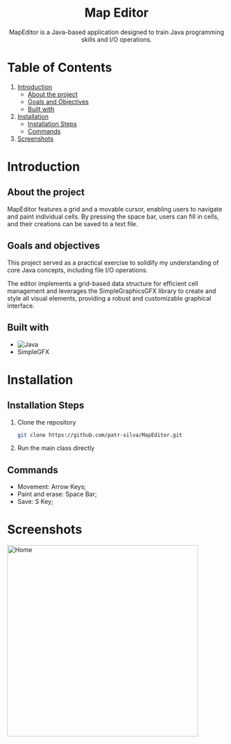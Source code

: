 <div align="center">
<h1 align="center">Map Editor</h1>
<p align="center">
MapEditor is a Java-based application designed to train Java programming skills and I/O operations. 
</p>
</div>

# Table of Contents

1. [Introduction](#introduction)
    * [About the project](#about)
    * [Goals and Objectives](#goals)
    * [Built with](#built)
2. [Installation](#installation)
   * [Installation Steps](#installation)
   * [Commands](#commands)
3. [Screenshots](#screenshots)

<h1 id="introduction">Introduction</h1>
<h2 id="about">About the project</h2>

MapEditor features a grid and a movable cursor, enabling users to navigate and paint individual cells. 
By pressing the space bar, users can fill in cells, and their creations can be saved to a text file. 

<h2 id="goals">Goals and objectives</h2>

This project served as a practical exercise to solidify my understanding of core Java concepts, including file I/O operations. 

The editor implements a grid-based data structure for efficient cell management and leverages the SimpleGraphicsGFX library to create and style all visual elements, providing a robust and customizable graphical interface.

<h2 id="built">Built with</h2>

*  ![Java](https://img.shields.io/badge/java-%23ED8B00.svg?style=plastic&logo=openjdk&logoColor=white)
*  SimpleGFX

<h1 id="installation">Installation</h1>
<h2 id="installation">Installation Steps</h2>

1. Clone the repository
   ```sh
   git clone https://github.com/patr-silva/MapEditor.git
   ```
2. Run the main class directly 

<h2 id="commands">Commands</h2>

*   Movement: Arrow Keys;
*   Paint and erase: Space Bar;
* Save: S Key;

<h1 id="screenshots">Screenshots</h1>
<div>
<img width="440" alt="Home" src="https://github.com/user-attachments/assets/b3a86bc1-e6f0-4e6e-a9f1-8e29cd61fd87">
</div>
